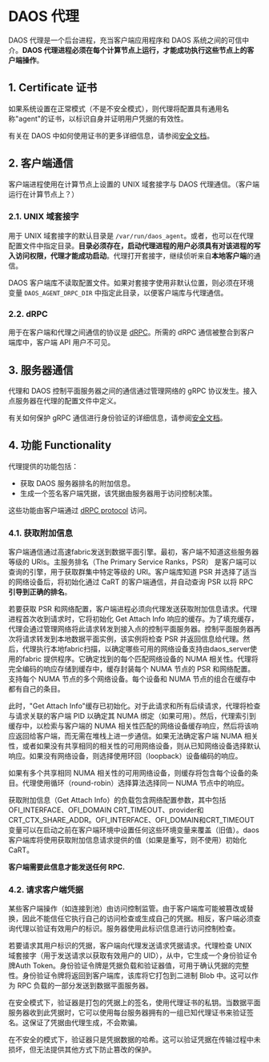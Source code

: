 # DAOS 代理

DAOS 代理是一个后台进程，充当客户端应用程序和 DAOS 系统之间的可信中介。**DAOS 代理进程必须在每个计算节点上运行，才能成功执行这些节点上的客户端操作**。

## 1. Certificate 证书

如果系统设置在正常模式（不是不安全模式），则代理将配置具有通用名称"agent"的证书，以标识自身并证明用户凭据的有效性。

有关在 DAOS 中如何使用证书的更多详细信息，请参阅[安全文档](/src/control/security/README.md#certificate-usage-in-daos)。

## 2. 客户端通信

客户端进程使用在计算节点上设置的 UNIX 域套接字与 DAOS 代理通信。（客户端运行在计算节点上？）

### 2.1. UNIX 域套接字

用于 UNIX 域套接字的默认目录是 `/var/run/daos_agent`。或者，也可以在代理配置文件中指定目录。**目录必须存在，启动代理进程的用户必须具有对该进程的写入访问权限，代理才能成功启动**。代理打开套接字，继续侦听来自**本地客户端**的通信。

DAOS 客户端库不读取配置文件。如果对套接字使用非默认位置，则必须在环境变量 `DAOS_AGENT_DRPC_DIR` 中指定此目录，以便客户端库与代理通信。

### 2.2. dRPC

用于在客户端和代理之间通信的协议是 [dRPC](/src/control/drpc/README.md)。所需的 dRPC 通信被整合到客户端库中，客户端 API 用户不可见。

## 3. 服务器通信

代理和 DAOS 控制平面服务器之间的通信通过管理网络的 gRPC 协议发生。接入点服务器在代理的配置文件中定义。

有关如何保护 gRPC 通信进行身份验证的详细信息，请参阅[安全文档](/src/control/security/README.md#host-authentication-with-certificates)。

## 4. 功能 Functionality

代理提供的功能包括： 

- 获取 DAOS 服务器排名的附加信息。
- 生成一个签名客户端凭据，该凭据由服务器用于访问控制决策。

这些功能由客户端通过 [dRPC protocol](/src/control/cmd/daos_agent/README.md#client-communications) 访问。

### 4.1. 获取附加信息

客户端通信通过高速fabric发送到数据平面引擎。最初，客户端不知道这些服务器等级的 URIs。主服务排名（The Primary Service Ranks，PSR） 是客户端可以查询的引擎，用于获取群集中特定等级的 URI。客户端库知道 PSR 并选择了适当的网络设备后，将初始化通过 CaRT 的客户端通信，并自动查询 PSR 以将 RPC **引导到正确的排名**。

若要获取 PSR 和网络配置，客户端进程必须向代理发送获取附加信息请求。代理进程首次收到请求时，它将初始化 Get Attach Info 响应的缓存。为了填充缓存，代理会通过管理网络将此请求转发到接入点的控制平面服务器。控制平面服务器再次将请求转发到本地数据平面实例，该实例将检查 PSR 并返回信息给代理。然后，代理执行本地fabric扫描，以确定哪些可用的网络设备支持由daos_server使用的fabric 提供程序。它确定找到的每个匹配网络设备的 NUMA 相关性。代理将完全编码的响应存储到缓存中，缓存封装每个 NUMA 节点的 PSR 和网络配置。支持每个 NUMA 节点的多个网络设备。每个设备和 NUMA 节点的组合在缓存中都有自己的条目。

此时，"Get Attach Info"缓存已初始化。对于此请求和所有后续请求，代理将检查与请求关联的客户端 PID 以确定其 NUMA 绑定（如果可用）。然后，代理索引到缓存中，以检索与客户端的 NUMA 相关性匹配的网络设备缓存响应，然后将该响应返回给客户端，而无需在堆栈上进一步通信。如果无法确定客户端 NUMA 相关性，或者如果没有共享相同的相关性的可用网络设备，则从已知网络设备选择默认响应。如果没有网络设备，则选择使用环回（loopback）设备编码的响应。

如果有多个共享相同 NUMA 相关性的可用网络设备，则缓存将包含每个设备的条目。代理使用循环（round-robin）选择算法选择同一 NUMA 节点中的响应。

获取附加信息（Get Attach Info）的负载包含网络配置参数，其中包括OFI_INTERFACE、OFI_DOMAIN CRT_TIMEOUT、provider和CRT_CTX_SHARE_ADDR。OFI_INTERFACE、OFI_DOMAIN和CRT_TIMEOUT变量可以在启动之前在客户端环境中设置任何这些环境变量来覆盖（旧值）。daos 客户端库将使用获取附加信息请求提供的值（如果是重写，则不使用）初始化 CaRT。

**客户端需要此信息才能发送任何 RPC.**

### 4.2. 请求客户端凭据

某些客户端操作（如连接到池）由访问控制监管。由于客户端库可能被篡改或替换，因此不能信任它执行自己的访问检查或生成自己的凭据。相反，客户端必须查询代理以验证有效用户的标识。服务器使用此标识信息进行访问控制检查。

若要请求其用户标识的凭据，客户端向代理发送请求凭据请求。代理检查 UNIX 域套接字（用于发送请求以获取有效用户的 UID），从中，它生成一个身份验证令牌Auth Token。身份验证令牌是凭据负载和验证器值，可用于确认凭据的完整性。身份验证令牌将返回到客户端库，该库将它打包到二进制 Blob 中。这可以作为 RPC 负载的一部分发送到数据平面服务器。

在安全模式下，验证器是打包的凭据上的签名，使用代理证书的私钥。当数据平面服务器收到此凭据时，它可以使用每台服务器拥有的一组已知代理证书来验证签名。这保证了凭据由代理生成，不会欺骗。

在不安全的模式下，验证器只是凭据数据的哈希。这可以验证凭据在传输过程中未损坏，但无法提供其他方式下防止篡改的保护。
